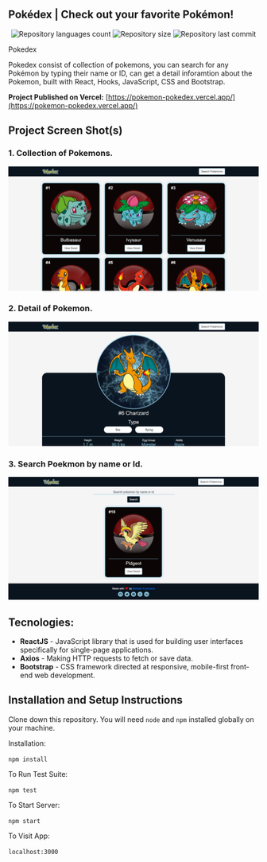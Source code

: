 ## Pokédex | Check out your favorite Pokémon!

<p align="center">
    <img alt="Repository languages count" src="https://img.shields.io/github/languages/top/Abhijeetrkushwaha/pokedex?color=red">
    <img alt="Repository size" src="https://img.shields.io/github/repo-size/Abhijeetrkushwaha/pokedex?color=blue">
    <img alt="Repository last commit" src="https://img.shields.io/github/last-commit/Abhijeetrkushwaha/pokedex?color=yellow" />
</p>

Pokedex

 Pokedex consist of collection of pokemons, you can search for any Pokémon by typing their name or ID, can get a detail inforamtion about the Pokemon, built with React, Hooks, JavaScript, CSS and Bootstrap.

**Project Published on Vercel:** [https://pokemon-pokedex.vercel.app/](https://pokemon-pokedex.vercel.app/)

## Project Screen Shot(s)

### 1. Collection of Pokemons.
<img src="./pokedex.png" alt="preview" /> <br/>

### 2. Detail of Pokemon.
<img src="./pokedex-1.png" alt="preview" /> <br />

### 3. Search Poekmon by name or Id.
<img src="./pokedex-2.png" alt="preview" />

## Tecnologies:

- **ReactJS** - JavaScript library that is used for building user interfaces specifically for single-page applications.
- **Axios** -  Making HTTP requests to fetch or save data.
- **Bootstrap** - CSS framework directed at responsive, mobile-first front-end web development.

## Installation and Setup Instructions

Clone down this repository. You will need `node` and `npm` installed globally on your machine.  

Installation:

`npm install`  

To Run Test Suite:  

`npm test`  

To Start Server:

`npm start`  

To Visit App:

`localhost:3000`  


